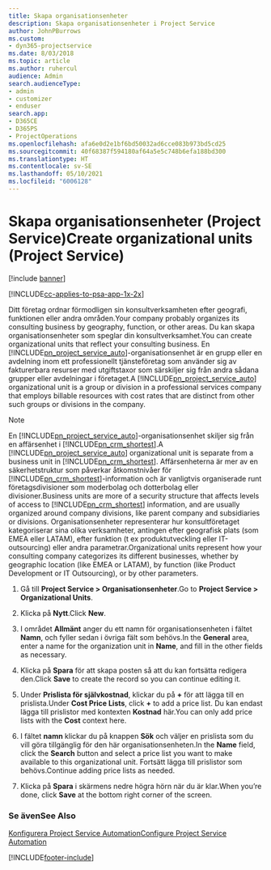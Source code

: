 ```yaml
---
title: Skapa organisationsenheter
description: Skapa organisationsenheter i Project Service
author: JohnPBurrows
ms.custom:
- dyn365-projectservice
ms.date: 8/03/2018
ms.topic: article
ms.author: ruhercul
audience: Admin
search.audienceType:
- admin
- customizer
- enduser
search.app:
- D365CE
- D365PS
- ProjectOperations
ms.openlocfilehash: afa6e0d2e1bf6bd50032ad6cce083b973bd5cd25
ms.sourcegitcommit: 40f68387f594180af64a5e5c748b6efa188bd300
ms.translationtype: HT
ms.contentlocale: sv-SE
ms.lasthandoff: 05/10/2021
ms.locfileid: "6006128"
---
```

# <a name="create-organizational-units-project-service"></a><span data-ttu-id="83e9f-103">Skapa organisationsenheter (Project Service)</span><span class="sxs-lookup"><span data-stu-id="83e9f-103">Create organizational units (Project Service)</span></span>

[!include [banner](../includes/psa-now-project-operations.md)]

[!INCLUDE[cc-applies-to-psa-app-1x-2x](../includes/cc-applies-to-psa-app-1x-2x.md)]

<span data-ttu-id="83e9f-104">Ditt företag ordnar förmodligen sin konsultverksamheten efter geografi, funktionen eller andra områden.</span><span class="sxs-lookup"><span data-stu-id="83e9f-104">Your company probably organizes its consulting business by geography, function, or other areas.</span></span> <span data-ttu-id="83e9f-105">Du kan skapa organisationsenheter som speglar din konsultverksamhet.</span><span class="sxs-lookup"><span data-stu-id="83e9f-105">You can create organizational units that reflect your consulting business.</span></span> <span data-ttu-id="83e9f-106">En [!INCLUDE[pn_project_service_auto](../includes/pn-project-service-auto.md)]-organisationsenhet är en grupp eller en avdelning inom ett professionellt tjänsteföretag som använder sig av fakturerbara resurser med utgiftstaxor som särskiljer sig från andra sådana grupper eller avdelningar i företaget.</span><span class="sxs-lookup"><span data-stu-id="83e9f-106">A [!INCLUDE[pn_project_service_auto](../includes/pn-project-service-auto.md)] organizational unit is a group or division in a professional services company that employs billable resources with cost rates that are distinct from other such groups or divisions in the company.</span></span>  
  
> [!NOTE]
>  <span data-ttu-id="83e9f-107">En [!INCLUDE[pn_project_service_auto](../includes/pn-project-service-auto.md)]-organisationsenhet skiljer sig från en affärsenhet i [!INCLUDE[pn_crm_shortest](../includes/pn-crm-shortest.md)].</span><span class="sxs-lookup"><span data-stu-id="83e9f-107">A [!INCLUDE[pn_project_service_auto](../includes/pn-project-service-auto.md)] organizational unit is separate from a business unit in [!INCLUDE[pn_crm_shortest](../includes/pn-crm-shortest.md)].</span></span> <span data-ttu-id="83e9f-108">Affärsenheterna är mer av en säkerhetstruktur som påverkar åtkomstnivåer för [!INCLUDE[pn_crm_shortest](../includes/pn-crm-shortest.md)]-information och är vanligtvis organiserade runt företagsdivisioner som moderbolag och dotterbolag eller divisioner.</span><span class="sxs-lookup"><span data-stu-id="83e9f-108">Business units are more of a security structure that affects levels of access to [!INCLUDE[pn_crm_shortest](../includes/pn-crm-shortest.md)] information, and are usually organized around company divisions, like parent company and subsidiaries or divisions.</span></span> <span data-ttu-id="83e9f-109">Organisationsenheter representerar hur konsultföretaget kategoriserar sina olika verksamheter, antingen efter geografisk plats (som EMEA eller LATAM), efter funktion (t ex produktutveckling eller IT-outsourcing) eller andra parametrar.</span><span class="sxs-lookup"><span data-stu-id="83e9f-109">Organizational units represent how your consulting company categorizes its different businesses, whether by geographic location (like EMEA or LATAM), by function (like Product Development or IT Outsourcing), or by other parameters.</span></span>  
  
1.  <span data-ttu-id="83e9f-110">Gå till **Project Service > Organisationsenheter**.</span><span class="sxs-lookup"><span data-stu-id="83e9f-110">Go to **Project Service > Organizational Units**.</span></span>  
  
2.  <span data-ttu-id="83e9f-111">Klicka på **Nytt**.</span><span class="sxs-lookup"><span data-stu-id="83e9f-111">Click **New**.</span></span>  
  
3.  <span data-ttu-id="83e9f-112">I området **Allmänt** anger du ett namn för organisationsenheten i fältet **Namn**, och fyller sedan i övriga fält som behövs.</span><span class="sxs-lookup"><span data-stu-id="83e9f-112">In the **General** area, enter a name for the organization unit in **Name**, and fill in the other fields as necessary.</span></span>  
  
4.  <span data-ttu-id="83e9f-113">Klicka på **Spara** för att skapa posten så att du kan fortsätta redigera den.</span><span class="sxs-lookup"><span data-stu-id="83e9f-113">Click **Save** to create the record so you can continue editing it.</span></span>  
  
5.  <span data-ttu-id="83e9f-114">Under **Prislista för självkostnad**, klickar du på **+** för att lägga till en prislista.</span><span class="sxs-lookup"><span data-stu-id="83e9f-114">Under **Cost Price Lists**, click **+** to add a price list.</span></span> <span data-ttu-id="83e9f-115">Du kan endast lägga till prislistor med kontexten **Kostnad** här.</span><span class="sxs-lookup"><span data-stu-id="83e9f-115">You can only add price lists with the **Cost** context here.</span></span>  
  
6.  <span data-ttu-id="83e9f-116">I fältet **namn** klickar du på knappen **Sök** och väljer en prislista som du vill göra tillgänglig för den här organisationsenheten.</span><span class="sxs-lookup"><span data-stu-id="83e9f-116">In the **Name** field, click the **Search** button and select a price list you want to make available to this organizational unit.</span></span> <span data-ttu-id="83e9f-117">Fortsätt lägga till prislistor som behövs.</span><span class="sxs-lookup"><span data-stu-id="83e9f-117">Continue adding price lists as needed.</span></span>  
  
7.  <span data-ttu-id="83e9f-118">Klicka på **Spara** i skärmens nedre högra hörn när du är klar.</span><span class="sxs-lookup"><span data-stu-id="83e9f-118">When you’re done, click **Save** at the bottom right corner of the screen.</span></span>  
  
### <a name="see-also"></a><span data-ttu-id="83e9f-119">Se även</span><span class="sxs-lookup"><span data-stu-id="83e9f-119">See Also</span></span>  
 [<span data-ttu-id="83e9f-120">Konfigurera Project Service Automation</span><span class="sxs-lookup"><span data-stu-id="83e9f-120">Configure Project Service Automation</span></span>](../psa/configure.md)


[!INCLUDE[footer-include](../includes/footer-banner.md)]